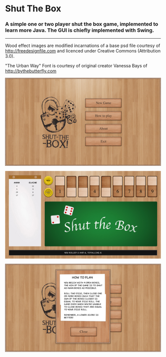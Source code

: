 # Shut The Box

### A simple one or two player shut the box game, implemented to learn more Java. The GUI is chiefly implemented with Swing.


---

Wood effect images are modified incarnations of a base psd file courtesy of http://freedesignfile.com and licenced under Creative Commons (Attribution 3.0).

"The Urban Way" Font is courtesy of original creator Vanessa Bays of http://bythebutterfly.com 


![Main Menu](screenshots/main-menu.png)

![Game Board](screenshots/game-baord.png)

![How To Play](screenshots/how-to-play.png)
